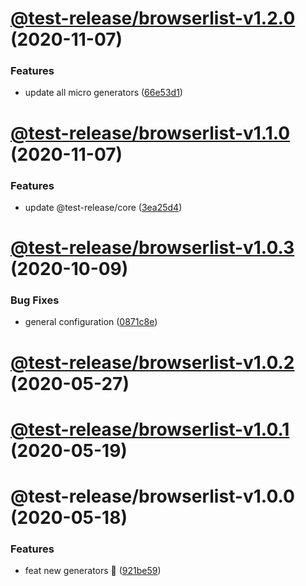 # [@test-release/browserlist-v1.2.0](https://github.com/developer239/test-release/compare/@test-release/browserlist-v1.1.0...@test-release/browserlist-v1.2.0) (2020-11-07)


### Features

* update all micro generators ([66e53d1](https://github.com/developer239/test-release/commit/66e53d18cedd9809f39897d40ff6270169d17410))

# [@test-release/browserlist-v1.1.0](https://github.com/developer239/test-release/compare/@test-release/browserlist-v1.0.3...@test-release/browserlist-v1.1.0) (2020-11-07)


### Features

* update @test-release/core ([3ea25d4](https://github.com/developer239/test-release/commit/3ea25d446d3f24bdba0dd8dd3a21109639c125e0))

# [@test-release/browserlist-v1.0.3](https://github.com/developer239/test-release/compare/@test-release/browserlist-v1.0.2...@test-release/browserlist-v1.0.3) (2020-10-09)


### Bug Fixes

* general configuration ([0871c8e](https://github.com/developer239/test-release/commit/0871c8e20b441a959ba4db381b39141682024d87))

# [@test-release/browserlist-v1.0.2](https://github.com/developer239/test-release/compare/@test-release/browserlist-v1.0.1...@test-release/browserlist-v1.0.2) (2020-05-27)

# [@test-release/browserlist-v1.0.1](https://github.com/developer239/test-release/compare/@test-release/browserlist-v1.0.0...@test-release/browserlist-v1.0.1) (2020-05-19)

# @test-release/browserlist-v1.0.0 (2020-05-18)


### Features

* feat new generators 🚀 ([921be59](https://github.com/developer239/test-release/commit/921be594daa33c441152bedeadd92f62c386b32a))
